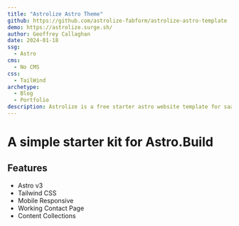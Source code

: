 ```yaml
---
title: "Astrolize Astro Theme"
github: https://github.com/astrolize-fabform/astrolize-astro-template
demo: https://astrolize.surge.sh/ 
author: Geoffrey Callaghan
date: 2024-01-18
ssg:
  - Astro
cms:
  - No CMS
css:
  - TailWind 
archetype:
  - Blog
  - Portfolio
description: Astrolize is a free starter astro website template for saas, startups, marketing websites, landing pages & blogs. Built with Astro & TailwindCSS.
---
```


# A simple starter kit for Astro.Build

## Features 

* Astro v3
* Tailwind CSS
* Mobile Responsive
* Working Contact Page
* Content Collections
